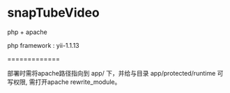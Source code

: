 snapTubeVideo
=============

php + apache

php framework :  yii-1.1.13

=============

部署时需将apache路径指向到 app/ 下，并给与目录 app/protected/runtime  可写权限, 需打开apache rewrite_module。


